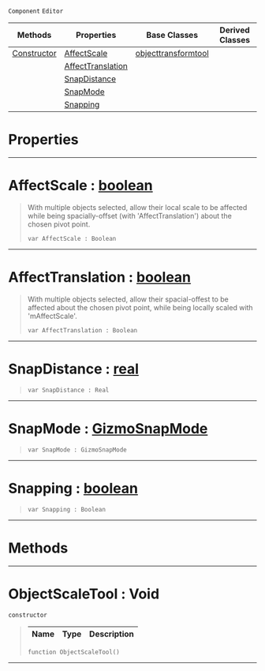  `Component` `Editor`



|Methods|Properties|Base Classes|Derived Classes|
|---|---|---|---|
|[ Constructor](objectscaletool.md#objectscaletool-void)|[ AffectScale](objectscaletool.md#affectscale-zilch-engine)|[objecttransformtool](objecttransformtool.md)| |
| |[ AffectTranslation](objectscaletool.md#affecttranslation-zilch-e)| | |
| |[ SnapDistance](objectscaletool.md#snapdistance-zilch-engine)| | |
| |[ SnapMode](objectscaletool.md#snapmode-zilch-engine-doc)| | |
| |[ Snapping](objectscaletool.md#snapping-zilch-engine-doc)| | |


 #  Properties


---  
 #  AffectScale : [boolean](../nada_base_types/boolean.md)

> With multiple objects selected, allow their local scale to be affected while being spacially-offset (with 'AffectTranslation') about the chosen pivot point.
> ``` lang=cpp, name=Nada
> var AffectScale : Boolean


---  
 #  AffectTranslation : [boolean](../nada_base_types/boolean.md)

> With multiple objects selected, allow their spacial-offest to be affected about the chosen pivot point, while being locally scaled with 'mAffectScale'.
> ``` lang=cpp, name=Nada
> var AffectTranslation : Boolean


---  
 #  SnapDistance : [real](../nada_base_types/real.md)

> 
> ``` lang=cpp, name=Nada
> var SnapDistance : Real


---  
 #  SnapMode : [GizmoSnapMode](../enum_reference.md#gizmosnapmode)

> 
> ``` lang=cpp, name=Nada
> var SnapMode : GizmoSnapMode


---  
 #  Snapping : [boolean](../nada_base_types/boolean.md)

> 
> ``` lang=cpp, name=Nada
> var Snapping : Boolean


---  
 #  Methods


---  
 #  ObjectScaleTool : Void

 `constructor`

> 
> |Name|Type|Description|
> |---|---|---|
> ``` lang=cpp, name=Nada
> function ObjectScaleTool()
> ``` 


---  
 

 